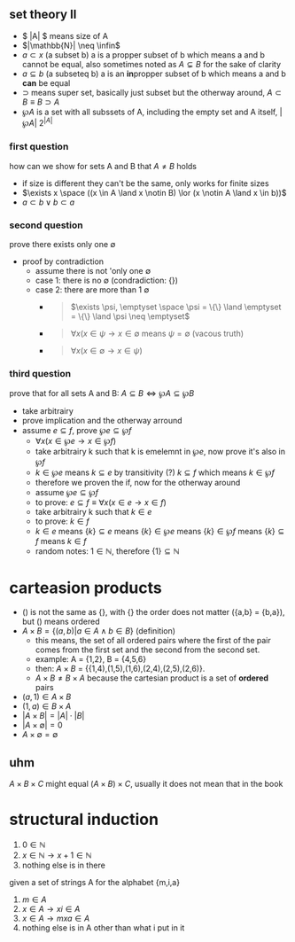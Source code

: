 ## set theory II

- $ |A| $ means size of A
- $|\mathbb{N}| \neq \infin$
- $a \subset x$ (a subset b) a is a propper subset of b which means a and b cannot be equal, also sometimes noted as $A \subsetneq B$ for the sake of clarity
- $a \subseteq b$ (a subseteq b) a is an **in**propper subset of b which means a and b **can** be equal
- $\supset$ means super set, basically just subset but the otherway around, $A \subset B \equiv B \supset A$
- $\wp{A}$ is a set with all subssets of A, including the empty set and A itself, $|\wp A| \ 2^{|A|}$

### first question
how can we show for sets A and B that $A \neq B$ holds
- if size is different they can't be the same, only works for finite sizes
- $\exists x \space ((x \in A \land x \notin B) \lor (x \notin A \land x \in b))$
- $a \subset b \lor b \subset a$

### second question 
prove there exists only one $\emptyset$
- proof by contradiction 
   - assume there is not 'only one $\emptyset$
   - case 1: there is no $\emptyset$ (condradiction: {})
   - case 2: there are more than 1 $\emptyset$
      - >$\exists \psi, \emptyset \space \psi = \{\} \land \emptyset = \{\} \land \psi \neq \emptyset$
      - >$\forall x(x\in \psi \to x \in \emptyset$ means $\psi = \emptyset$ (vacous truth)
      - >$\forall x (x\in \emptyset \to x \in \psi)$

### third question 
prove that for all sets A and B: $A \subseteq B \iff \wp{A} \subseteq \wp{B}$
- take arbitrairy
- prove implication and the otherway arround
- assume $e \subseteq f$, prove $\wp e \subseteq \wp f$
   - $\forall x (x \in \wp e \to x \in \wp f)$
   - take arbitrairy k such that k is emelemnt in $\wp e$, now prove it's also in $\wp f$
   - $k\in \wp e$ means $k \subseteq e$ by transitivity (?) $k \subseteq f$ which means $k \in \wp f$
   - therefore we proven the if, now for the otherway around
   - assume $\wp e \subseteq \wp f$
   - to prove: $e \subseteq f \equiv \forall x(x \in e \to x \in f)$ 
   - take arbitrairy k such that $k \in e$
   - to prove: $k \in f$
   - $k \in e$ means $\{k\} \subseteq e$ means $\{k\} \in \wp e$ means $\{k\} \in \wp f$ means $\{k\} \subseteq f$ means $k \in f$
   - random notes: $1 \in \mathbb N$, therefore $\{1\} \subseteq \mathbb N$


# carteasion products
- () is not the same as {}, with {} the order does not matter ({a,b} = {b,a}), but () means ordered
- $A \times B = \{(a, b) | a \in A \land b \in B\}$ (definition)
   - this means, the set of all ordered pairs where the first of the pair comes from the first set and the second from the second set.
   - example: A = {1,2}, B = {4,5,6}
   - then: $A \times B$ = {{1,4),(1,5),(1,6),(2,4),(2,5),(2,6)}.
   - $A \times B \neq B \times A$ because the cartesian product is a set of **ordered** pairs
- $(a,1) \in A \times B$
- $(1,a) \in B \times A$
- $|A \times B| = |A| \cdot |B|$
- $|A \times \emptyset| = 0$
- $A \times \emptyset = \emptyset$


## uhm
$A \times B \times C$ might equal $(A \times B) \times C$, usually it does not mean that in the book

# structural induction
1. $0 \in \mathbb N$
2. $x \in \mathbb N \to x + 1 \in \mathbb N$
3. nothing else is in there 
   
   
given a set of strings A for the alphabet {m,i,a}
1. $m \in A$
2. $x \in A \to xi\in A$
3. $x\in A \to mxa \in A$
4. nothing else is in A other than what i put in it
